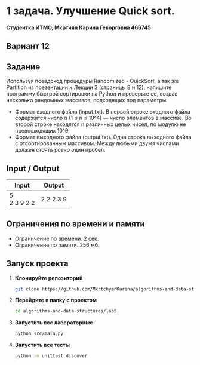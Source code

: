 # 1 задача. Улучшение Quick sort.
**Студентка ИТМО,  Мкртчян Карина Геворговна  466745**  

## Вариант 12

## Задание
Используя псевдокод процедуры Randomized - QuickSort, а так же Partition
из презентации к Лекции 3 (страницы 8 и 12), напишите программу быстрой
сортировки на Python и проверьте ее, создав несколько рандомных массивов,
подходящих под параметры:
- Формат входного файла (input.txt). В первой строке входного файла
содержится число n (1 ≤ n ≤ 10^4) — число элементов в массиве.
Во второй строке находятся n различных целых чисел, по модулю не
превосходящих 10^9
- Формат выходного файла (output.txt). Одна строка выходного файла
с отсортированным массивом. Между любыми двумя числами должен
стоять ровно один пробел.

  
## Input / Output 

| Input           | Output     |
|-----------------|------------|
| 5<br/>2 3 9 2 2 | 2 2 2 3 9  |




## Ограничения по времени и памяти

- Ограничение по времени. 2 сек.
- Ограничение по памяти. 256 мб.


## Запуск проекта
1. **Клонируйте репозиторий**
   ```bash
   git clone https://github.com/MkrtchyanKarina/algorithms-and-data-structures.git
   ```
2. **Перейдите в папку с проектом**
   ```bash
   cd algorithms-and-data-structures/lab5
   ```
3. **Запустить все лабораторные**
    ```bash
   python src/main.py
   ```
4. **Запустить все тесты**
    ```bash
   python -m unittest discover
   ```